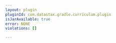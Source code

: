 ```yaml
---
layout: plugin
pluginId: com.datastax.gradle.curriculum.plugin
isJarAvailable: true
error: NONE
violations: []

---
```

